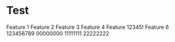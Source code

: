 Test
====

Feature 1
Feature 2
Feature 3
Feature 4
Feature 12345!
Feature 6
123456789
00000000
11111111
22222222